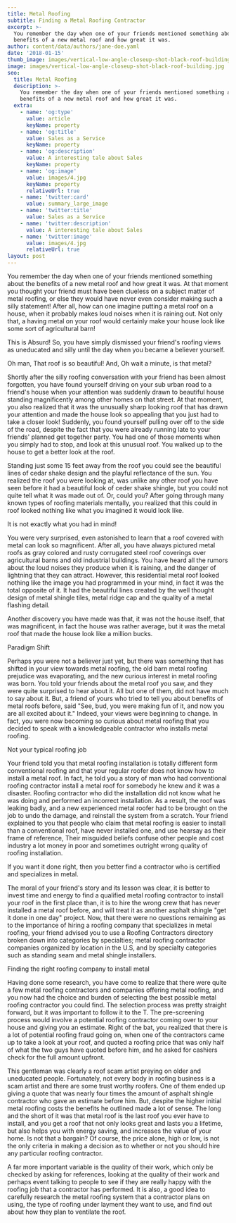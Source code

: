 ```yaml
---
title: Metal Roofing
subtitle: Finding a Metal Roofing Contractor
excerpt: >-
  You remember the day when one of your friends mentioned something about the
  benefits of a new metal roof and how great it was.
author: content/data/authors/jane-doe.yaml
date: '2018-01-15'
thumb_image: images/vertical-low-angle-closeup-shot-black-roof-building.jpg
image: images/vertical-low-angle-closeup-shot-black-roof-building.jpg
seo:
  title: Metal Roofing
  description: >-
    You remember the day when one of your friends mentioned something about the
    benefits of a new metal roof and how great it was.
  extra:
    - name: 'og:type'
      value: article
      keyName: property
    - name: 'og:title'
      value: Sales as a Service
      keyName: property
    - name: 'og:description'
      value: A interesting tale about Sales
      keyName: property
    - name: 'og:image'
      value: images/4.jpg
      keyName: property
      relativeUrl: true
    - name: 'twitter:card'
      value: summary_large_image
    - name: 'twitter:title'
      value: Sales as a Service
    - name: 'twitter:description'
      value: A interesting tale about Sales
    - name: 'twitter:image'
      value: images/4.jpg
      relativeUrl: true
layout: post
---
```

You remember the day when one of your friends mentioned something about the benefits of a new metal roof and how great it was. At that moment you thought your friend must have been clueless on a subject matter of metal roofing, or else they would have never even consider making such a silly statement! After all, how can one imagine putting a metal roof on a house, when it probably makes loud noises when it is raining out. Not only that, a having metal on your roof would certainly make your house look like some sort of agricultural barn!

This is Absurd! So, you have simply dismissed your friend's roofing views as uneducated and silly until the day when you became a believer yourself.

Oh man, That roof is so beautiful! And, Oh wait a minute, is that metal?

Shortly after the silly roofing conversation with your friend has been almost forgotten, you have found yourself driving on your sub urban road to a friend's house when your attention was suddenly drawn to beautiful house standing magnificently among other homes on that street. At that moment, you also realized that it was the unusually sharp looking roof that has drawn your attention and made the house look so appealing that you just had to take a closer look! Suddenly, you found yourself pulling over off to the side of the road, despite the fact that you were already running late to your friends' planned get together party. You had one of those moments when you simply had to stop, and look at this unusual roof. You walked up to the house to get a better look at the roof.

Standing just some 15 feet away from the roof you could see the beautiful lines of cedar shake design and the playful reflectance of the sun. You realized the roof you were looking at, was unlike any other roof you have seen before it had a beautiful look of ceder shake shingle, but you could not quite tell what it was made out of. Or, could you? After going through many known types of roofing materials mentally, you realized that this could in roof looked nothing like what you imagined it would look like.

It is not exactly what you had in mind!

You were very surprised, even astonished to learn that a roof covered with metal can look so magnificent. After all, you have always pictured metal roofs as gray colored and rusty corrugated steel roof coverings over agricultural barns and old industrial buildings. You have heard all the rumors about the loud noises they produce when it is raining, and the danger of lightning that they can attract. However, this residential metal roof looked nothing like the image you had programmed in your mind, in fact it was the total opposite of it. It had the beautiful lines created by the well thought design of metal shingle tiles, metal ridge cap and the quality of a metal flashing detail.

Another discovery you have made was that, it was not the house itself, that was magnificent, in fact the house was rather average, but it was the metal roof that made the house look like a million bucks.

Paradigm Shift

Perhaps you were not a believer just yet, but there was something that has shifted in your view towards metal roofing, the old barn metal roofing prejudice was evaporating, and the new curious interest in metal roofing was born. You told your friends about the metal roof you saw, and they were quite surprised to hear about it. All but one of them, did not have much to say about it. But, a friend of yours who tried to tell you about benefits of metal roofs before, said "See, bud, you were making fun of it, and now you are all excited about it." Indeed, your views were beginning to change. In fact, you were now becoming so curious about metal roofing that you decided to speak with a knowledgeable contractor who installs metal roofing.

Not your typical roofing job

Your friend told you that metal roofing installation is totally different form conventional roofing and that your regular roofer does not know how to install a metal roof. In fact, he told you a story of man who had conventional roofing contractor install a metal roof for somebody he knew and it was a disaster. Roofing contractor who did the installation did not know what he was doing and performed an incorrect installation. As a result, the roof was leaking badly, and a new experienced metal roofer had to be brought on the job to undo the damage, and reinstall the system from a scratch. Your friend explained to you that people who claim that metal roofing is easier to install than a conventional roof, have never installed one, and use hearsay as their frame of reference, Their misguided beliefs confuse other people and cost industry a lot money in poor and sometimes outright wrong quality of roofing installation.

If you want it done right, then you better find a contractor who is certified and specializes in metal.

The moral of your friend's story and its lesson was clear, it is better to invest time and energy to find a qualified metal roofing contractor to install your roof in the first place than, it is to hire the wrong crew that has never installed a metal roof before, and will treat it as another asphalt shingle "get it done in one day" project. Now, that there were no questions remaining as to the importance of hiring a roofing company that specializes in metal roofing, your friend advised you to use a Roofing Contractors directory broken down into categories by specialties; metal roofing contractor companies organized by location in the U.S, and by specialty categories such as standing seam and metal shingle installers.

Finding the right roofing company to install metal

Having done some research, you have come to realize that there were quite a few metal roofing contractors and companies offering metal roofing, and you now had the choice and burden of selecting the best possible metal roofing contractor you could find. The selection process was pretty straight forward, but it was important to follow it to the T. The pre-screening process would involve a potential roofing contractor coming over to your house and giving you an estimate. Right of the bat, you realized that there is a lot of potential roofing fraud going on, when one of the contractors came up to take a look at your roof, and quoted a roofing price that was only half of what the two guys have quoted before him, and he asked for cashiers check for the full amount upfront.

This gentleman was clearly a roof scam artist preying on older and uneducated people. Fortunately, not every body in roofing business is a scam artist and there are some trust worthy roofers. One of them ended up giving a quote that was nearly four times the amount of asphalt shingle contractor who gave an estimate before him. But, despite the higher initial metal roofing costs the benefits he outlined made a lot of sense. The long and the short of it was that metal roof is the last roof you ever have to install, and you get a roof that not only looks great and lasts you a lifetime, but also helps you with energy saving, and increases the value of your home. Is not that a bargain? Of course, the price alone, high or low, is not the only criteria in making a decision as to whether or not you should hire any particular roofing contractor.

A far more important variable is the quality of their work, which only be checked by asking for references, looking at the quality of their work and perhaps event talking to people to see if they are really happy with the roofing job that a contractor has performed. It is also, a good idea to carefully research the metal roofing system that a contractor plans on using, the type of roofing under layment they want to use, and find out about how they plan to ventilate the roof.
